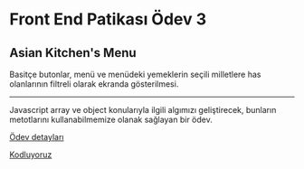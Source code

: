 # Front End Patikası Ödev 3
## **Asian Kitchen's Menu**

Basitçe butonlar, menü ve menüdeki yemeklerin seçili milletlere has olanlarının filtreli olarak ekranda gösterilmesi.
***
Javascript array ve object konularıyla ilgili algımızı geliştirecek, bunların metotlarını kullanabilmemize olanak sağlayan bir ödev.

[Ödev detayları](https://app.patika.dev/courses/javascript/odev3)

[Kodluyoruz](https://kodluyoruz.org/tr/kodluyoruz/)